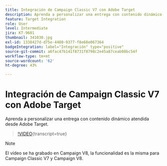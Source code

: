 ```yaml
---
title: Integración de Campaign Classic V7 con Adobe Target
description: Aprenda a personalizar una entrega con contenido dinámico atendida desde Adobe Target.
feature: Target Integration
role: User
level: Intermediate
jira: KT-9601
thumbnail: 341030.jpg
exl-id: 1338427d-d75e-4480-9377-f8e68e067364
badgeIntegration: label="Integración" type="positive"
source-git-commit: a6fac47b141f8731f8798c2e45a87ceab08bc54f
workflow-type: tm+mt
source-wordcount: '62'
ht-degree: 43%

---
```


# Integración de Campaign Classic V7 con Adobe Target

Aprenda a personalizar una entrega con contenido dinámico atendida desde Adobe Target.

>[!VIDEO](https://video.tv.adobe.com/v/341030?quality=12&learn=on){transcript=true}

>[!NOTE]
> El vídeo se ha grabado en Campaign V8, la funcionalidad es la misma para Campaign Classic V7 y Campaign V8.
